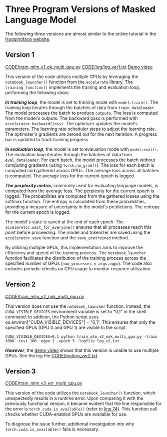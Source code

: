# Three Program Versions of Masked Language Model 

The following three versions are almost similar to the online tutorial in the [Huggingface website](https://huggingface.co/learn/nlp-course/en/chapter7/3?fw=pt).

## Version 1

[CODE/train_mlm_v1_ok_multi_gpu.py](https://github.com/unose/masked_lang_model/blob/main/CODE/train_mlm_v1_ok_multi_gpu.py)
[CODE/log/log_ver1.txt](https://github.com/unose/masked_lang_model/blob/main/CODE/log/log_ver1.txt)
[Demo video](https://unomail-my.sharepoint.com/:v:/g/personal/myoungkyu_unomaha_edu/Edoy9g3mBkhEsKIaZYJoJYkBbgWvkt6PqJlc6nBze8EayQ?nav=eyJyZWZlcnJhbEluZm8iOnsicmVmZXJyYWxBcHAiOiJPbmVEcml2ZUZvckJ1c2luZXNzIiwicmVmZXJyYWxBcHBQbGF0Zm9ybSI6IldlYiIsInJlZmVycmFsTW9kZSI6InZpZXciLCJyZWZlcnJhbFZpZXciOiJNeUZpbGVzTGlua0NvcHkifX0&e=rFeeHY)

This version of the code utilizes multiple GPUs by leveraging the `notebook_launcher()` function from the `accelerate` library. The `training_function()` implements the training and evaluation loop, performing the following steps:

***In training loop***, the model is set to training mode with `model.train()`. The training loop iterates through the batches of data from `train_dataloader`. The model processes the batch to produce `outputs`. The loss is computed from the model's outputs.
The backward pass is performed with `accelerator.backward(loss)`.
The optimizer updates the model's parameters.
The learning rate scheduler steps to adjust the learning rate.
The optimizer's gradients are zeroed out for the next iteration.
A progress bar is updated to track training progress.

***In evaluation loop***, the model is set to evaluation mode with `model.eval()`.
The evaluation loop iterates through the batches of data from `eval_dataloader`.
For each batch, the model processes the batch without computing gradients (using `torch.no_grad()`).
The loss for each batch is computed and gathered across GPUs.
The average loss across all batches is computed.
The average loss for the current epoch is logged.

***The perplexity metric***, commonly used for evaluating language models, is computed from the average loss.
The perplexity for the current epoch is logged.
The probabilities are computed from the gathered losses using the softmax function.
The entropy is calculated from these probabilities, providing a measure of uncertainty in the model's predictions.
The entropy for the current epoch is logged.

The model's state is saved at the end of each epoch.
The `accelerator.wait_for_everyone()` ensures that all processes reach this point before proceeding.
The model and tokenizer are saved using the `accelerator.save` function and the `save_pretrained` method.

By utilizing multiple GPUs, this implementation aims to improve the efficiency and speed of the training process. The `notebook_launcher` function facilitates the distribution of the training process across the specified number of GPUs (`num_processes = args.ngpu`). The code also includes periodic checks on GPU usage to monitor resource utilization.


## Version 2

[CODE/train_mlm_v2_nok_multi_gpu.py](https://github.com/unose/masked_lang_model/blob/main/CODE/train_mlm_v2_nok_multi_gpu.py)

This version does not use the `notebook_launcher` function. Instead, the `CUDA_VISIBLE_DEVICES` environment variable is set to "0,1" in the shell command. In addition, the Python script uses os.environ["CUDA_VISIBLE_DEVICES"] = "0,1". This ensures that only the specified GPUs (GPU 0 and GPU 1) are visible to the script.

```
CUDA_VISIBLE_DEVICES=0,1 python train_mlm_v2_nok_multi_gpu.py -train 1000 -test 100 -ngpu 2 -epoch 3 -logfile log_v2.txt
```

***However***, the [demo video](https://unomail-my.sharepoint.com/:v:/g/personal/myoungkyu_unomaha_edu/EZASbkSzTTJImGI_nsfEwT4B8kH358eeYl_8QE_e6jM0-g?nav=eyJyZWZlcnJhbEluZm8iOnsicmVmZXJyYWxBcHAiOiJPbmVEcml2ZUZvckJ1c2luZXNzIiwicmVmZXJyYWxBcHBQbGF0Zm9ybSI6IldlYiIsInJlZmVycmFsTW9kZSI6InZpZXciLCJyZWZlcnJhbFZpZXciOiJNeUZpbGVzTGlua0NvcHkifX0&e=nTaAkG) shows that this version is unable to use multiple GPUs.  See the log file [CODE/log/log_ver2.txt](https://github.com/unose/masked_lang_model/blob/main/CODE/log/log_ver2.txt).


## Version 3

[CODE/train_mlm_v3_err_multi_gpu.py](https://github.com/unose/masked_lang_model/blob/main/CODE/train_mlm_v3_err_multi_gpu.py)

This version of the code utilizes the `notebook_launcher()` function, which unexpectedly results in a runtime error. Upon comparing it with the previously functional version, it became evident that the line responsible for the error is `torch.cuda.is_available()` (refer to [line 74](https://github.com/unose/masked_lang_model/blob/main/CODE/train_mlm_v3_err_multi_gpu.py#L74)). This function call checks whether CUDA-enabled GPUs are available for use. 

To diagnose the issue further, additional investigation into why `torch.cuda.is_available()` fails is necessary. 